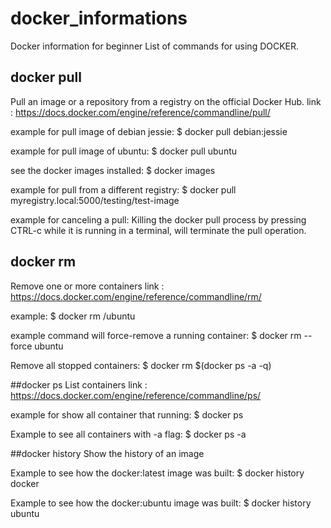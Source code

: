 # docker_informations
Docker information for beginner
List of commands for using DOCKER.

## docker pull
Pull an image or a repository from a registry on the official Docker Hub.
link : https://docs.docker.com/engine/reference/commandline/pull/

example for pull image of debian jessie:
$ docker pull debian:jessie

example for pull image of ubuntu:
$ docker pull ubuntu

see the docker images installed:
$ docker images

example for pull from a different registry:
$ docker pull myregistry.local:5000/testing/test-image

example for canceling a pull:
Killing the docker pull process by pressing CTRL-c while it is running in a terminal, will terminate the pull operation.

## docker rm
Remove one or more containers
link : https://docs.docker.com/engine/reference/commandline/rm/

example:
$ docker rm /ubuntu

example command will force-remove a running container:
$ docker rm --force ubuntu

Remove all stopped containers:
$ docker rm $(docker ps -a -q)

##docker ps
List containers
link : https://docs.docker.com/engine/reference/commandline/ps/

example for show all container that running:
$ docker ps

Example to see all containers with -a flag:
$ docker ps -a

##docker history
Show the history of an image

Example to see how the docker:latest image was built:
$ docker history docker

Example to see how the docker:ubuntu image was built:
$ docker history ubuntu



